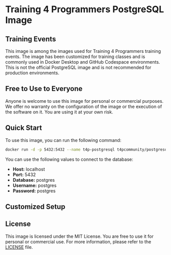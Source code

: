 # Training 4 Programmers PostgreSQL Image

## Training Events

This image is among the images used for Training 4 Programmers training events. The image has been customized for training classes and is commonly used in Docker Desktop and GitHub Codespace environments. This is not the official PostgreSQL image and is not recommended for production environments.

## Free to Use to Everyone

Anyone is welcome to use this image for personal or commercial purposes. We offer no warranty on the configuration of the image or the execution of the software on it. You are using it at your own risk.

## Quick Start

To use this image, you can run the following command:

```bash
docker run -d -p 5432:5432 --name t4p-postgresql t4pcommunity/postgresql-devcontainer
```

You can use the following values to connect to the database:

- **Host:** localhost
- **Port:** 5432
- **Database:** postgres
- **Username:** postgres
- **Password:** postgres

## Customized Setup



## License

This image is licensed under the MIT License. You are free to use it for personal or commercial use. For more information, please refer to the [LICENSE](LICENSE) file.
